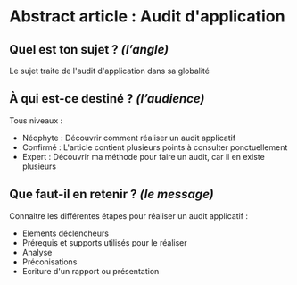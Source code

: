 # Abstract article : Audit d'application

## Quel est ton sujet ? *(l’angle)*

Le sujet traite de l'audit d'application dans sa globalité

## À qui est-ce destiné ? *(l’audience)*

Tous niveaux : 
- Néophyte : Découvrir comment réaliser un audit applicatif 
- Confirmé : L'article contient plusieurs points à consulter ponctuellement
- Expert : Découvrir ma méthode pour faire un audit, car il en existe plusieurs

## Que faut-il en retenir ? *(le message)*

Connaitre les différentes étapes pour réaliser un audit applicatif :

- Elements déclencheurs 
- Prérequis et supports utilisés pour le réaliser
- Analyse
- Préconisations
- Ecriture d'un rapport ou présentation 